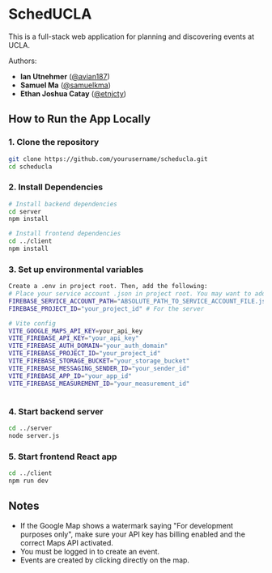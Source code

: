 # SchedUCLA

This is a full-stack web application for planning and discovering events at UCLA.

Authors:
-   **Ian Utnehmer** ([@avian187](https://github.com/avian187))
-   **Samuel Ma** ([@samuelkma](https://github.com/samuelkma))
-   **Ethan Joshua Catay** ([@etnjcty](https://github.com/etnjcty))


## How to Run the App Locally

### 1. Clone the repository

```bash
git clone https://github.com/yourusername/scheducla.git
cd scheducla
```

### 2. Install Dependencies

```bash
# Install backend dependencies
cd server
npm install

# Install frontend dependencies
cd ../client
npm install
```

### 3. Set up environmental variables

```bash
Create a .env in project root. Then, add the following:
# Place your service account .json in project root. You may want to add it to .git\info\exclude.
FIREBASE_SERVICE_ACCOUNT_PATH="ABSOLUTE_PATH_TO_SERVICE_ACCOUNT_FILE.json"
FIREBASE_PROJECT_ID="your_project_id" # For the server

# Vite config
VITE_GOOGLE_MAPS_API_KEY=your_api_key
VITE_FIREBASE_API_KEY="your_api_key"
VITE_FIREBASE_AUTH_DOMAIN="your_auth_domain"
VITE_FIREBASE_PROJECT_ID="your_project_id"
VITE_FIREBASE_STORAGE_BUCKET="your_storage_bucket"
VITE_FIREBASE_MESSAGING_SENDER_ID="your_sender_id"
VITE_FIREBASE_APP_ID="your_app_id"
VITE_FIREBASE_MEASUREMENT_ID="your_measurement_id"



```

### 4. Start backend server

```bash
cd ../server
node server.js
```

### 5. Start frontend React app

```bash
cd ../client
npm run dev
```

## Notes

- If the Google Map shows a watermark saying "For development purposes only", make sure your API key has billing enabled and the correct Maps API activated.
- You must be logged in to create an event.
- Events are created by clicking directly on the map.
